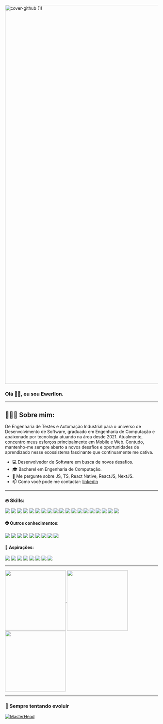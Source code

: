 <img width="1250" alt="cover-github (1)" src="https://github.com/EwerllonCBN/EwerllonCBN/assets/73199791/1e2d867a-cbc4-47e2-8965-fd7889ee5553">

### Olá 👋🏾, eu sou Ewerllon.

***

##  👨🏽‍💻 Sobre mim:

De Engenharia de Testes e Automação Industrial para o universo de Desenvolvimento de Software, graduado em Engenharia de Computação e apaixonado por tecnologia atuando na área desde 2021. Atualmente, concentro meus esforços principalmente em Mobile e Web. Contudo, mantenho-me sempre aberto a novos desafios e oportunidades de aprendizado nesse ecossistema fascinante que continuamente me cativa.

- 💻 Desenvolvedor de Software em busca de novos desafios.
- 🎓 Bacharel em Engenharia de Computação.
- 💬 Me pergunte sobre JS, TS, React Native, ReactJS, NextJS.
- 📫 Como você pode me contactar: [linkedIn](https://www.linkedin.com/in/ewerllon-cristian-650986150/)

* * *

### 🔥 Skills:
<div>
  <img src="https://img.shields.io/badge/HTML5-E34F26?style=for-the-badge&logo=html5&logoColor=white">
  <img src="https://img.shields.io/badge/CSS3-1572B6?style=for-the-badge&logo=css3&logoColor=white">
  <img src="https://img.shields.io/badge/Sass-CC6699?style=for-the-badge&logo=sass&logoColor=white">
  <img src="https://img.shields.io/badge/JavaScript-F7DF1E?style=for-the-badge&logo=javascript&logoColor=black">
  <img src="https://img.shields.io/badge/TypeScript-007ACC?style=for-the-badge&logo=typescript&logoColor=white">
  <img src="https://img.shields.io/badge/React-20232A?style=for-the-badge&logo=react&logoColor=61DAFB">
  <img src="https://img.shields.io/badge/React_Native-20232A?style=for-the-badge&logo=react&logoColor=61DAFB">
  <img src="https://img.shields.io/badge/expo-1C1E24?style=for-the-badge&logo=expo&logoColor=#D04A37">
  <img src="https://img.shields.io/badge/Tailwind_CSS-38B2AC?style=for-the-badge&logo=tailwind-css&logoColor=white">
  <img src="https://img.shields.io/badge/styled--components-DB7093?style=for-the-badge&logo=styled-components&logoColor=white">
  <img src="https://img.shields.io/badge/Material--UI-0081CB?style=for-the-badge&logo=material-ui&logoColor=white">   
  <img src="https://img.shields.io/badge/Node.js-43853D?style=for-the-badge&logo=node.js&logoColor=white">
  <img src="https://img.shields.io/badge/Firebase-F29D0C?style=for-the-badge&logo=firebase&logoColor=white">
  <img src="https://img.shields.io/badge/Git-E34F26?style=for-the-badge&logo=git&logoColor=white">
  <img src="https://img.shields.io/badge/GitHub-100000?style=for-the-badge&logo=github&logoColor=white">
  <img src="https://img.shields.io/badge/GitLab-330F63?style=for-the-badge&logo=gitlab&logoColor=white">
  <img src="https://img.shields.io/badge/Linux-FCC624?style=for-the-badge&logo=linux&logoColor=black">
  <img src="https://img.shields.io/badge/NPM-%23CB3837.svg?style=for-the-badge&logo=npm&logoColor=white">
  <img src="https://img.shields.io/badge/Visual%20Studio%20Code-0078d7.svg?style=for-the-badge&logo=visual-studio-code&logoColor=white">
</div>

#### 👽 Outros conhecimentos:

<div>
  <img src="https://img.shields.io/badge/Next-black?style=for-the-badge&logo=next.js&logoColor=white">
  <img src="https://img.shields.io/badge/MongoDB-4EA94B?style=for-the-badge&logo=mongodb&logoColor=white">
  <img src="https://img.shields.io/badge/SQLite-07405E?style=for-the-badge&logo=sqlite&logoColor=white">
  <img src="https://img.shields.io/badge/figma-%23F24E1E.svg?style=for-the-badge&logo=figma&logoColor=white">
  <img src="https://img.shields.io/badge/AWS-%23FF9900.svg?style=for-the-badge&logo=amazon-aws&logoColor=white">
  <img src="https://img.shields.io/badge/vercel-%23000000.svg?style=for-the-badge&logo=vercel&logoColor=white">
  <img src="https://img.shields.io/badge/TensorFlow-%23FF6F00.svg?style=for-the-badge&logo=TensorFlow&logoColor=white">
  <img src="https://img.shields.io/badge/-Arduino-00979D?style=for-the-badge&logo=Arduino&logoColor=white">
  <img src="https://img.shields.io/badge/c-%2300599C.svg?style=for-the-badge&logo=c&logoColor=white">
</div>
  
#### 👾 Aspirações:
<div>
  <img src="https://img.shields.io/badge/swift-F54A2A?style=for-the-badge&logo=swift&logoColor=white">
  <img src="https://img.shields.io/badge/dart-%230175C2.svg?style=for-the-badge&logo=dart&logoColor=white">
  <img src="https://img.shields.io/badge/Flutter-%2302569B.svg?style=for-the-badge&logo=Flutter&logoColor=white">
  <img src="https://img.shields.io/badge/kotlin-%237F52FF.svg?style=for-the-badge&logo=kotlin&logoColor=white">
  <img src="https://img.shields.io/badge/python-3670A0?style=for-the-badge&logo=python&logoColor=ffdd54">
  <img src="https://img.shields.io/badge/docker-%230db7ed.svg?style=for-the-badge&logo=docker&logoColor=white">
  <img src="https://img.shields.io/badge/kubernetes-%23326ce5.svg?style=for-the-badge&logo=kubernetes&logoColor=white">
  <img src="https://img.shields.io/badge/Apache%20Kafka-000?style=for-the-badge&logo=apachekafka">
</div>
    
* * *
<div>
  <a href="https://github.com/EwerllonCBN/github-readme-stats">
    <img height=200 align="center" src="https://github-readme-stats.vercel.app/api?username=EwerllonCBN&show_icons=true&theme=gotham&border_color=39d353&title_color=3A7223&text_color=39d353&icon_color=6DAF52&locale=pt-br" />
  </a>
  <a href="https://github.com/EwerllonCBN/convoychat">
    <img height=200 align="center" src="https://github-readme-stats.vercel.app/api/top-langs/?username=EwerllonCBN&layout=compact&langs_count=8&theme=gotham&border_color=39d353&title_color=3A7223&text_color=39d353&locale=pt-br" />
  </a>
  <a href="https://github.com/EwerllonCBN/readme-streak-stats">
    <img height=200 align="center" src="https://github-readme-streak-stats.herokuapp.com/?user=EwerllonCBN&theme=github-dark&currStreakLabel=3A7223&sideLabels=3A7223&currStreakNum=9D6CFF&sideNums=9D6CFF&text_color=2b9540&locale=pt-br&fire=FF7A28" />
  </a>
</div>

* * *

### 🚀 Sempre tentando evoluir

[![MasterHead](https://firebasestorage.googleapis.com/v0/b/flexi-coding.appspot.com/o/dempgi7-520f8d5f-63d4-4453-8822-dbc149ae27f8.gif?alt=media&token=91c0c7b2-93c3-4029-b011-1a8703c5730d)](https://rishavchanda.io)

